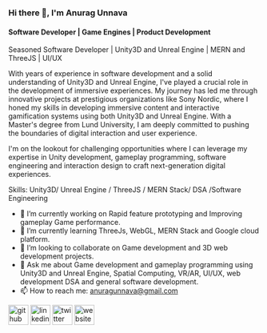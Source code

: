 ### Hi there 👋, I'm Anurag Unnava
#### Software Developer | Game Engines | Product Development
Seasoned Software Developer | Unity3D and Unreal Engine | MERN and ThreeJS | UI/UX 

With years of experience in software development and a solid understanding of Unity3D and Unreal Engine, I've played a crucial role in the development of immersive experiences. My journey has led me through innovative projects at prestigious organizations like Sony Nordic, where I honed my skills in developing immersive content and interactive gamification systems using both Unity3D and Unreal Engine. With a Master's degree from Lund University, I am deeply committed to pushing the boundaries of digital interaction and user experience. 

I'm on the lookout for challenging opportunities where I can leverage my expertise in Unity development, gameplay programming, software engineering and interaction design to craft next-generation digital experiences. 

Skills: Unity3D/ Unreal Engine / ThreeJS / MERN Stack/ DSA /Software Engineering

- 🔭 I’m currently working on Rapid feature prototyping and Improving gameplay Game performance. 
- 🌱 I’m currently learning ThreeJs, WebGL, MERN Stack and Google cloud platform. 
- 👯 I’m looking to collaborate on Game development and 3D web development projects. 
- 💬 Ask me about Game development and gameplay programming using Unity3D and Unreal Engine, Spatial Computing, VR/AR, UI/UX, web development DSA and general software development. 
- 📫 How to reach me: anuragunnava@gmail.com 


[<img src='https://cdn.jsdelivr.net/npm/simple-icons@3.0.1/icons/github.svg' alt='github' height='40'>](https://github.com/aunnava)  [<img src='https://cdn.jsdelivr.net/npm/simple-icons@3.0.1/icons/linkedin.svg' alt='linkedin' height='40'>](https://www.linkedin.com/in/https://www.linkedin.com/in/anuragunnava//)  [<img src='https://cdn.jsdelivr.net/npm/simple-icons@3.0.1/icons/twitter.svg' alt='twitter' height='40'>](https://twitter.com/https://twitter.com/anuragunnava)  [<img src='https://cdn.jsdelivr.net/npm/simple-icons@3.0.1/icons/icloud.svg' alt='website' height='40'>](https://anuragunnava.wixsite.com/thexranurag)  


  

